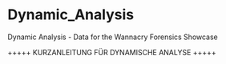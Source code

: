 # Dynamic_Analysis
Dynamic Analysis - Data for the Wannacry Forensics Showcase

+++++ KURZANLEITUNG FÜR DYNAMISCHE ANALYSE +++++

